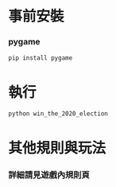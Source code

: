 # 事前安裝
### pygame
    pip install pygame
# 執行
    python win_the_2020_election
# 其他規則與玩法
### 詳細請見遊戲內規則頁
